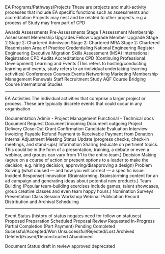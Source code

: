 EA Programs/Pathways/Projects
These are projects and multi-activity processes that include EA specific functions such as assessments and accreditation
Projects may nest and be related to other projects. e.g a process of Study may from part of CPD

Awards
Assessments
    Pre-Assessments
    Stage 1 Assessment 
    Membership Assessment
    Memership Upgrades
        Fellow Upgrade
        Member Upgrade
    Stage 2
        Stage 2: Chartered Admission
        Stage 2: Chartered MRA
        Stage 2: Chartered Readmission
        Area of Practice Credentialing
    National Engineering Register
    Engineering Executive
    Migration Skills Assessment (MSA)
    International Registration
    CPD Audits
Accreditations
CPD (Continuing Professional Development)
Learning and Events (This refers to hosting/conducting learning and events, study refers to an individual undertaking learning activities)
    Conferences
    Courses
    Events
    Networking
Marketing
Membership Management
Renewals
Staff Recruitment
Study
    AQF Course
    Bridging Course
    International Studies
_____________________________
EA Activities
The individual activities that comprise a larger project or process. These are typically discrete events that could occur in any organisation

Documentation
    Admin - Project Management 
    Functional - Technical docs
Document Request
    Document incoming
    Document outgoing
Project Delivery
    Close-Out
    Grant
    Confirmation
Candidate Evaluation
Interview
Invoicing
    Payable
        Refund
        Payment to
    Receivable
        Payment from
        Donation
    Internal Adjustment
Meeting
    Status Update (progress checks, check-in meetings, and stand-ups)
    Information Sharing (educate on pertinent topics. This could be in the form of a presentation, training, a debate or even a webinar, and groups can vary from 1:1 to the entire team.)
    Decision Making (agree on a course of action or present options to a leader to make the decision, e.g. hiring decision, approving/disapproving a design)
    Problem Solving (what caused — and how you will correct — a specific issue. Incident Response)
    Innovation (Brainstorming. Brainstorming content for an ad campaign and generating ideas about potential new products.)
    Team Building (Popular team-building exercises include games, talent showcases, group creative classes and even team happy hours.)
Nomination
Surveys
Presentation
    Class
    Session
    Workshop
    Webinar
Publication
Record Distribution and Archival
Scheduling

_______________________________
Event Status (history of status negates need for follow on statuses)
Proposed
    Preparation
    Scheduled
    Proposal Review
    Requested
In-Progress
    Partial Completion (Part Payment)
    Pending
Completed
    Sucessful/Accepted/Won
    Unsuccessful/Rejected/Lost
Archived
Deleted/Erased/Deconstructed
Abandoned

Document Status
draft
in review
approved
deprecated
